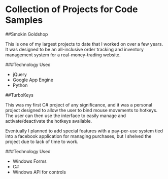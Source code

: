 Collection of Projects for Code Samples 
=================

##Smokin Goldshop

This is one of my largest projects to date that I worked on over a few years. It was designed to be an all-inclusive order tracking and inventory management system for a real-money-trading website. 

###Technology Used
- jQuery
- Google App Engine
- Python

##TurboKeys

This was my first C# project of any significance, and it was a personal project designed to allow the user to bind mouse movements to hotkeys. The user can then use the interface to easily manage and activate/deactivate the hotkeys available. 

Eventually I planned to add special features with a pay-per-use system tied into a facebook application for managing purchases, but I shelved the project due to lack of time to work.

###Technology Used
- Windows Forms
- C#
- Windows API for controls
